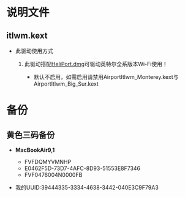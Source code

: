# 说明文件

## itlwm.kext

- 此驱动使用方式

  1. 此驱动搭配[HeliPort.dmg](https://github.com/OpenIntelWireless/HeliPort/releases)可驱动英特尔全系版本Wi-Fi使用！

     - 默认不启用，如需启用请禁用AirportItlwm_Monterey.kext与AirportItlwm_Big_Sur.kext

     

# 备份

## 黄色三码备份

- **MacBookAir9,1**
  - FVFDQMYVMNHP
  - E0462F5D-73D7-4AFC-8D93-51553E8F7346
  - FVF0476004N0000FB

- 我的UUID:39444335-3334-4638-3442-040E3C9F79A3

